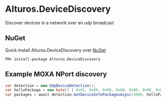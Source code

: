 # Alturos.DeviceDiscovery
Discover devices in a network over an udp broadcast

## NuGet
Quick install Alturos.DeviceDiscovery over [NuGet](https://www.nuget.org/packages/Alturos.DeviceDiscovery)
```
PM> install-package Alturos.DeviceDiscovery
```

## Example MOXA NPort discovery

```cs
var detection = new UdpDeviceDetection();
var helloPackage = new byte[] { 0x01, 0x00, 0x00, 0x08, 0x00, 0x00, 0x00, 0x00 };
var packages = await detection.GetDeviceInfoPackagesAsync(4800, helloPackage, timeout: 1000);
```
